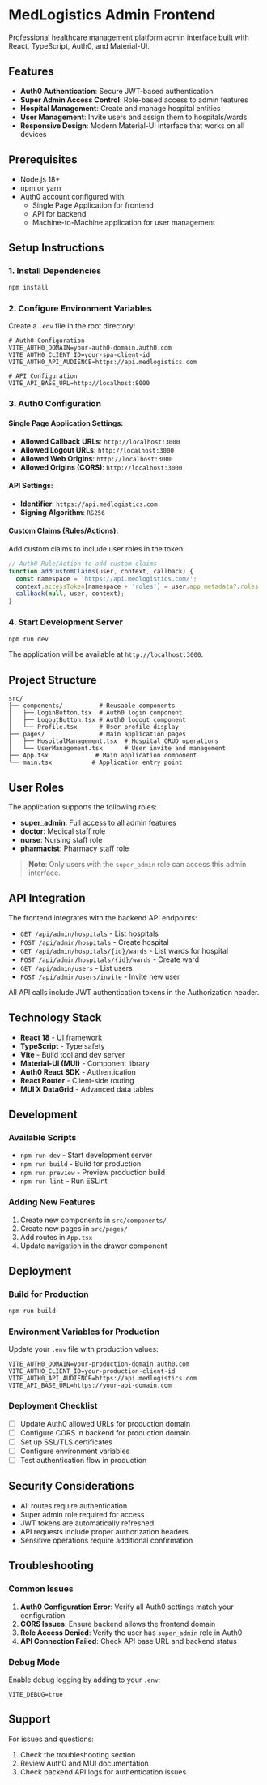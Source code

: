 # MedLogistics Admin Frontend

Professional healthcare management platform admin interface built with React, TypeScript, Auth0, and Material-UI.

## Features

- **Auth0 Authentication**: Secure JWT-based authentication
- **Super Admin Access Control**: Role-based access to admin features
- **Hospital Management**: Create and manage hospital entities
- **User Management**: Invite users and assign them to hospitals/wards
- **Responsive Design**: Modern Material-UI interface that works on all devices

## Prerequisites

- Node.js 18+ 
- npm or yarn
- Auth0 account configured with:
  - Single Page Application for frontend
  - API for backend
  - Machine-to-Machine application for user management

## Setup Instructions

### 1. Install Dependencies

```bash
npm install
```

### 2. Configure Environment Variables

Create a `.env` file in the root directory:

```env
# Auth0 Configuration
VITE_AUTH0_DOMAIN=your-auth0-domain.auth0.com
VITE_AUTH0_CLIENT_ID=your-spa-client-id
VITE_AUTH0_API_AUDIENCE=https://api.medlogistics.com

# API Configuration  
VITE_API_BASE_URL=http://localhost:8000
```

### 3. Auth0 Configuration

#### Single Page Application Settings:
- **Allowed Callback URLs**: `http://localhost:3000`
- **Allowed Logout URLs**: `http://localhost:3000`
- **Allowed Web Origins**: `http://localhost:3000`
- **Allowed Origins (CORS)**: `http://localhost:3000`

#### API Settings:
- **Identifier**: `https://api.medlogistics.com`
- **Signing Algorithm**: `RS256`

#### Custom Claims (Rules/Actions):
Add custom claims to include user roles in the token:

```javascript
// Auth0 Rule/Action to add custom claims
function addCustomClaims(user, context, callback) {
  const namespace = 'https://api.medlogistics.com/';
  context.accessToken[namespace + 'roles'] = user.app_metadata?.roles || [];
  callback(null, user, context);
}
```

### 4. Start Development Server

```bash
npm run dev
```

The application will be available at `http://localhost:3000`.

## Project Structure

```
src/
├── components/          # Reusable components
│   ├── LoginButton.tsx  # Auth0 login component
│   ├── LogoutButton.tsx # Auth0 logout component
│   └── Profile.tsx      # User profile display
├── pages/               # Main application pages
│   ├── HospitalManagement.tsx  # Hospital CRUD operations
│   └── UserManagement.tsx      # User invite and management
├── App.tsx             # Main application component
└── main.tsx           # Application entry point
```

## User Roles

The application supports the following roles:

- **super_admin**: Full access to all admin features
- **doctor**: Medical staff role
- **nurse**: Nursing staff role  
- **pharmacist**: Pharmacy staff role

> **Note**: Only users with the `super_admin` role can access this admin interface.

## API Integration

The frontend integrates with the backend API endpoints:

- `GET /api/admin/hospitals` - List hospitals
- `POST /api/admin/hospitals` - Create hospital
- `GET /api/admin/hospitals/{id}/wards` - List wards for hospital
- `POST /api/admin/hospitals/{id}/wards` - Create ward
- `GET /api/admin/users` - List users
- `POST /api/admin/users/invite` - Invite new user

All API calls include JWT authentication tokens in the Authorization header.

## Technology Stack

- **React 18** - UI framework
- **TypeScript** - Type safety
- **Vite** - Build tool and dev server
- **Material-UI (MUI)** - Component library
- **Auth0 React SDK** - Authentication
- **React Router** - Client-side routing
- **MUI X DataGrid** - Advanced data tables

## Development

### Available Scripts

- `npm run dev` - Start development server
- `npm run build` - Build for production
- `npm run preview` - Preview production build
- `npm run lint` - Run ESLint

### Adding New Features

1. Create new components in `src/components/`
2. Create new pages in `src/pages/`
3. Add routes in `App.tsx`
4. Update navigation in the drawer component

## Deployment

### Build for Production

```bash
npm run build
```

### Environment Variables for Production

Update your `.env` file with production values:

```env
VITE_AUTH0_DOMAIN=your-production-domain.auth0.com
VITE_AUTH0_CLIENT_ID=your-production-client-id
VITE_AUTH0_API_AUDIENCE=https://api.medlogistics.com
VITE_API_BASE_URL=https://your-api-domain.com
```

### Deployment Checklist

- [ ] Update Auth0 allowed URLs for production domain
- [ ] Configure CORS in backend for production domain
- [ ] Set up SSL/TLS certificates
- [ ] Configure environment variables
- [ ] Test authentication flow in production

## Security Considerations

- All routes require authentication
- Super admin role required for access
- JWT tokens are automatically refreshed
- API requests include proper authorization headers
- Sensitive operations require additional confirmation

## Troubleshooting

### Common Issues

1. **Auth0 Configuration Error**: Verify all Auth0 settings match your configuration
2. **CORS Issues**: Ensure backend allows the frontend domain
3. **Role Access Denied**: Verify the user has `super_admin` role in Auth0
4. **API Connection Failed**: Check API base URL and backend status

### Debug Mode

Enable debug logging by adding to your `.env`:

```env
VITE_DEBUG=true
```

## Support

For issues and questions:
1. Check the troubleshooting section
2. Review Auth0 and MUI documentation
3. Check backend API logs for authentication issues
